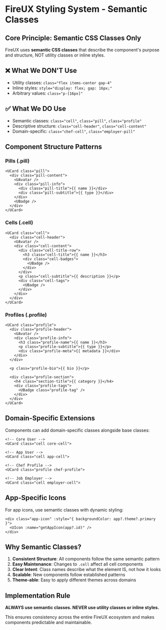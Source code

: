 # FireUX Styling System - Semantic Classes

## Core Principle: Semantic CSS Classes Only

FireUX uses **semantic CSS classes** that describe the component's purpose and structure, NOT utility classes or inline styles.

## ❌ What We DON'T Use
- Utility classes: `class="flex items-center gap-4"`
- Inline styles: `style="display: flex; gap: 16px;"`
- Arbitrary values: `class="p-[16px]"`

## ✅ What We DO Use
- Semantic classes: `class="cell"`, `class="pill"`, `class="profile"`
- Descriptive structure: `class="cell-header"`, `class="cell-content"`
- Domain-specific: `class="chef-cell"`, `class="employer-pill"`

## Component Structure Patterns

### Pills (.pill)
```vue
<UCard class="pill">
  <div class="pill-content">
    <UAvatar />
    <div class="pill-info">
      <div class="pill-title">{{ name }}</div>
      <div class="pill-subtitle">{{ type }}</div>
    </div>
    <UBadge />
  </div>
</UCard>
```

### Cells (.cell)
```vue
<UCard class="cell">
  <div class="cell-header">
    <UAvatar />
    <div class="cell-content">
      <div class="cell-title-row">
        <h3 class="cell-title">{{ name }}</h3>
        <div class="cell-badges">
          <UBadge />
        </div>
      </div>
      <p class="cell-subtitle">{{ description }}</p>
      <div class="cell-tags">
        <UBadge />
      </div>
    </div>
  </div>
</UCard>
```

### Profiles (.profile)
```vue
<UCard class="profile">
  <div class="profile-header">
    <UAvatar />
    <div class="profile-info">
      <h3 class="profile-name">{{ name }}</h3>
      <p class="profile-subtitle">{{ type }}</p>
      <div class="profile-meta">{{ metadata }}</div>
    </div>
  </div>
  
  <p class="profile-bio">{{ bio }}</p>
  
  <div class="profile-section">
    <h4 class="section-title">{{ category }}</h4>
    <div class="profile-tags">
      <UBadge class="profile-tag" />
    </div>
  </div>
</UCard>
```

## Domain-Specific Extensions

Components can add domain-specific classes alongside base classes:

```vue
<!-- Core User -->
<UCard class="cell core-cell">

<!-- App User -->
<UCard class="cell app-cell">

<!-- Chef Profile -->
<UCard class="profile chef-profile">

<!-- Job Employer -->
<UCard class="cell employer-cell">
```

## App-Specific Icons

For app icons, use semantic classes with dynamic styling:

```vue
<div class="app-icon" :style="{ backgroundColor: app?.theme?.primary }">
  <UIcon :name="getAppIcon(app?.id)" />
</div>
```

## Why Semantic Classes?

1. **Consistent Structure**: All components follow the same semantic pattern
2. **Easy Maintenance**: Changes to `.cell` affect all cell components
3. **Clear Intent**: Class names describe what the element IS, not how it looks
4. **Scalable**: New components follow established patterns
5. **Theme-able**: Easy to apply different themes across domains

## Implementation Rule

**ALWAYS use semantic classes. NEVER use utility classes or inline styles.**

This ensures consistency across the entire FireUX ecosystem and makes components predictable and maintainable.
